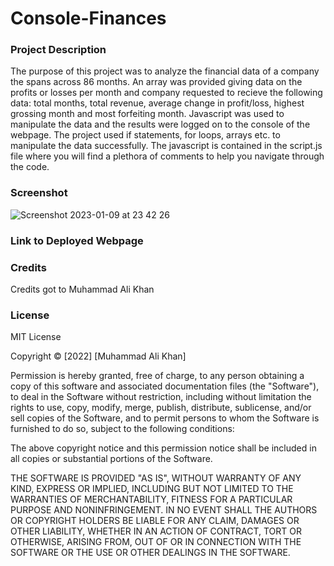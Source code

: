 # Console-Finances

### Project Description 

The purpose of this project was to analyze the financial data of a company the spans across 86 months. An array was provided giving data on the profits or losses per month and company requested to recieve the following data: total months, total revenue, average change in profit/loss, highest grossing month and most forfeiting month. Javascript was used to manipulate the data and the results were logged on to the console of the webpage. The project used if statements, for loops, arrays etc. to manipulate the data successfully. The javascript is contained in the script.js file where you will find a plethora of comments to help you navigate through the code. 

### Screenshot

![Screenshot 2023-01-09 at 23 42 26](https://user-images.githubusercontent.com/118021969/211430285-ef2add5f-ac4a-42e9-877b-1c7b57f17c71.png)


### Link to Deployed Webpage



### Credits

Credits got to Muhammad Ali Khan

### License

MIT License

Copyright &copy; [2022] [Muhammad Ali Khan]

Permission is hereby granted, free of charge, to any person obtaining a copy of this software and associated documentation files (the "Software"), to deal in the Software without restriction, including without limitation the rights to use, copy, modify, merge, publish, distribute, sublicense, and/or sell copies of the Software, and to permit persons to whom the Software is furnished to do so, subject to the following conditions:

The above copyright notice and this permission notice shall be included in all copies or substantial portions of the Software.

THE SOFTWARE IS PROVIDED "AS IS", WITHOUT WARRANTY OF ANY KIND, EXPRESS OR IMPLIED, INCLUDING BUT NOT LIMITED TO THE WARRANTIES OF MERCHANTABILITY, FITNESS FOR A PARTICULAR PURPOSE AND NONINFRINGEMENT. IN NO EVENT SHALL THE AUTHORS OR COPYRIGHT HOLDERS BE LIABLE FOR ANY CLAIM, DAMAGES OR OTHER LIABILITY, WHETHER IN AN ACTION OF CONTRACT, TORT OR OTHERWISE, ARISING FROM, OUT OF OR IN CONNECTION WITH THE SOFTWARE OR THE USE OR OTHER DEALINGS IN THE SOFTWARE.
